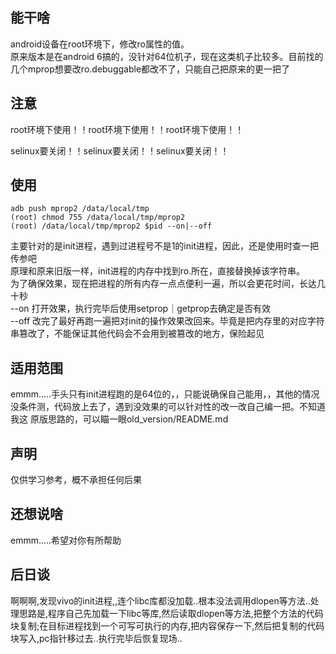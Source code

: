 ## 能干啥
android设备在root环境下，修改ro属性的值。  
原来版本是在android 6搞的，没针对64位机子，现在这类机子比较多。目前找的几个mprop想要改ro.debuggable都改不了，只能自己把原来的更一把了

## 注意
root环境下使用！！root环境下使用！！root环境下使用！！  

selinux要关闭！！selinux要关闭！！selinux要关闭！！  

## 使用
```
adb push mprop2 /data/local/tmp
(root) chmod 755 /data/local/tmp/mprop2
(root) /data/local/tmp/mprop2 $pid --on|--off
```
主要针对的是init进程，遇到过进程号不是1的init进程，因此，还是使用时查一把传参吧  
原理和原来旧版一样，init进程的内存中找到ro.所在，直接替换掉该字符串。  
为了确保效果，现在把进程的所有内存一点点便利一遍，所以会更花时间，长达几十秒  
--on 打开效果，执行完毕后使用setprop｜getprop去确定是否有效  
--off 改完了最好再跑一遍把对init的操作效果改回来。毕竟是把内存里的对应字符串篡改了，不能保证其他代码会不会用到被篡改的地方，保险起见  

## 适用范围
emmm.....手头只有init进程跑的是64位的，，只能说确保自己能用，，其他的情况没条件测，代码放上去了，遇到没效果的可以针对性的改一改自己编一把。不知道我这  原版思路的，可以瞄一眼old_version/README.md 

## 声明
仅供学习参考，概不承担任何后果

## 还想说啥
emmm.....希望对你有所帮助

## 后日谈
啊啊啊,发现vivo的init进程,,连个libc库都没加载..根本没法调用dlopen等方法..处理思路是,程序自己先加载一下libc等库,然后读取dlopen等方法,把整个方法的代码块复制;在目标进程找到一个可写可执行的内存,把内容保存一下,然后把复制的代码块写入,pc指针移过去..执行完毕后恢复现场..
